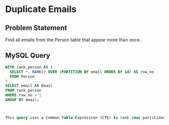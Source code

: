 # Duplicate Emails

## Problem Statement
Find all emails from the Person table that appear more than once.

## MySQL Query
```sql
WITH rank_person AS (
  SELECT *, RANK() OVER (PARTITION BY email ORDER BY id) AS row_no
  FROM Person
)
SELECT email AS Email
FROM rank_person
WHERE row_no > 1
GROUP BY email;



This query uses a Common Table Expression (CTE) to rank rows partitioned by email and then selects emails where the rank is greater than 1, indicating duplicates.
